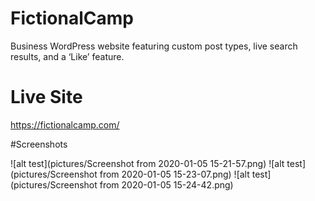 # FictionalCamp
Business WordPress website featuring custom post types, live search results, and a ‘Like’ feature.

# Live Site

https://fictionalcamp.com/

#Screenshots

![alt test](pictures/Screenshot from 2020-01-05 15-21-57.png)
![alt test](pictures/Screenshot from 2020-01-05 15-23-07.png)
![alt test](pictures/Screenshot from 2020-01-05 15-24-42.png)
